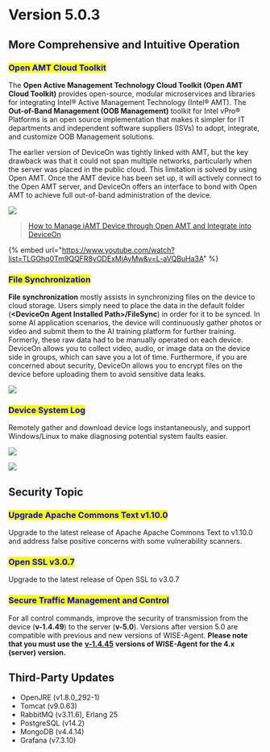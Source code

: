 # Version 5.0.3

## More Comprehensive and Intuitive Operation

### <mark style="color:blue;">Open AMT Cloud Toolkit</mark>

The **Open Active Management Technology Cloud Toolkit (Open AMT Cloud Toolkit)** provides open-source, modular microservices and libraries for integrating Intel® Active Management Technology (Intel® AMT). The **Out-of-Band Management (OOB Management)** toolkit for Intel vPro® Platforms is an open source implementation that makes it simpler for IT departments and independent software suppliers (ISVs) to adopt, integrate, and customize OOB Management solutions.

The earlier version of DeviceOn was tightly linked with AMT, but the key drawback was that it could not span multiple networks, particularly when the server was placed in the public cloud. This limitation is solved by using Open AMT. Once the AMT device has been set up, it will actively connect to the Open AMT server, and DeviceOn offers an interface to bond with Open AMT to achieve full out-of-band administration of the device.

![](https://docs.wise-paas.advantech.com/dataSource/resource/1671418171564042525.png)

> [How to Manage iAMT Device through Open AMT and Integrate into DeviceOn](../../out-of-band/intel-amt/cross-network-integration-open-amt.md)

{% embed url="https://www.youtube.com/watch?list=TLGGhq0Tm9QQFR8yODExMjAyMw&v=L-aVQBuHa3A" %}

### <mark style="color:blue;">File Synchronization</mark> <a href="#font_colorbluefile_synchronizationfont_12" id="font_colorbluefile_synchronizationfont_12"></a>

**File synchronization** mostly assists in synchronizing files on the device to cloud storage. Users simply need to place the data in the default folder (**\<DeviceOn Agent Installed Path>/FileSync**) in order for it to be synced. In some AI application scenarios, the device will continuously gather photos or video and submit them to the AI training platform for further training. Formerly, these raw data had to be manually operated on each device. DeviceOn allows you to collect video, audio, or image data on the device side in groups, which can save you a lot of time. Furthermore, if you are concerned about security, DeviceOn allows you to encrypt files on the device before uploading them to avoid sensitive data leaks.

![](https://docs.wise-paas.advantech.com/dataSource/resource/1671429987402587072.png)

### <mark style="color:blue;">Device System Log</mark> <a href="#font_colorbluedevice_system_logfont_17" id="font_colorbluedevice_system_logfont_17"></a>

Remotely gather and download device logs instantaneously, and support Windows/Linux to make diagnosing potential system faults easier.

![](https://docs.wise-paas.advantech.com/dataSource/resource/1671430401135495968.png)

![](https://docs.wise-paas.advantech.com/dataSource/resource/1671430423521161038.png)

## Security Topic

### <mark style="color:blue;">Upgrade Apache Commons Text v1.10.0</mark>

Upgrade to the latest release of Apache Apache Commons Text to v1.10.0 and address false positive concerns with some vulnerability scanners.

### <mark style="color:blue;">Open SSL v3.0.7</mark> <a href="#font_colorblueopen_ssl_v307font_29" id="font_colorblueopen_ssl_v307font_29"></a>

Upgrade to the latest release of Open SSL to v3.0.7

### <mark style="color:blue;">Secure Traffic Management and Control</mark> <a href="#font_colorbluesecure_traffic_management_and_controlfont_32" id="font_colorbluesecure_traffic_management_and_controlfont_32"></a>

For all control commands, improve the security of transmission from the device (**v-1.4.49**) to the server (**v-5.0**). Versions after version 5.0 are compatible with previous and new versions of WISE-Agent. **Please note that you must use the** [**v-1.4.45**](https://eiot.blob.core.windows.net/deviceon/WISE-Agent.zip) **versions of WISE-Agent for the 4.x (server) version.**

## Third-Party Updates

* OpenJRE (v1.8.0\_292-1)
* Tomcat (v9.0.63)
* RabbitMQ (v3.11.6), Erlang 25
* PostgreSQL (v14.2)
* MongoDB (v4.4.14)
* Grafana (v7.3.10)
